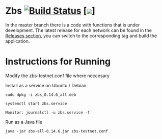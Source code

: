 # Zbs [![Build Status](https://travis-ci.org/0bsnetwork/Zbs.svg?branch=master)](https://travis-ci.org/0bsnetwork/Zbs) [![](https://images.microbadger.com/badges/version/0bsnetwork/zbs-testnet.svg)]

In the master branch there is a code with functions that is under development. The latest release for each network can be found in the [Releases section](https://github.com/0bsnetwork/Zbs/releases), you can switch to the corresponding tag and build the application.


# Instructions for Running

Modify the zbs-testnet.conf file where neccesary

Install as a service on Ubuntu / Debian

```
sudo dpkg -i zbs_0.14.6_all.deb

systemctl start zbs.service

Monitor: journalctl -u zbs.service -f
```

Run as a Java file

```
java -jar zbs-all-0.14.6.jar zbs-testnet.conf
```
